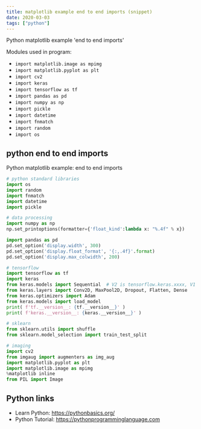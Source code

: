 ```yaml
---
title: matplotlib example end to end imports (snippet)
date: 2020-03-03
tags: ["python"]
---
```

Python matplotlib example 'end to end imports'


Modules used in program: 
* `import matplotlib.image as mpimg`
* `import matplotlib.pyplot as plt`
* `import cv2`
* `import keras`
* `import tensorflow as tf`
* `import pandas as pd`
* `import numpy as np`
* `import pickle`
* `import datetime`
* `import fnmatch`
* `import random`
* `import os`

## python end to end imports

Python matplotlib example: end to end imports

```python
# python standard libraries
import os
import random
import fnmatch
import datetime
import pickle

# data processing
import numpy as np
np.set_printoptions(formatter={'float_kind':lambda x: "%.4f" % x})

import pandas as pd
pd.set_option('display.width', 300)
pd.set_option('display.float_format', '{:,.4f}'.format)
pd.set_option('display.max_colwidth', 200)

# tensorflow
import tensorflow as tf
import keras
from keras.models import Sequential  # V2 is tensorflow.keras.xxxx, V1 is keras.xxx
from keras.layers import Conv2D, MaxPool2D, Dropout, Flatten, Dense
from keras.optimizers import Adam
from keras.models import load_model
print( f'tf.__version__: {tf.__version__}' )
print( f'keras.__version__: {keras.__version__}' )

# sklearn
from sklearn.utils import shuffle
from sklearn.model_selection import train_test_split

# imaging
import cv2
from imgaug import augmenters as img_aug
import matplotlib.pyplot as plt
import matplotlib.image as mpimg
%matplotlib inline
from PIL import Image

```

## Python links

- Learn Python: https://pythonbasics.org/
- Python Tutorial: https://pythonprogramminglanguage.com
